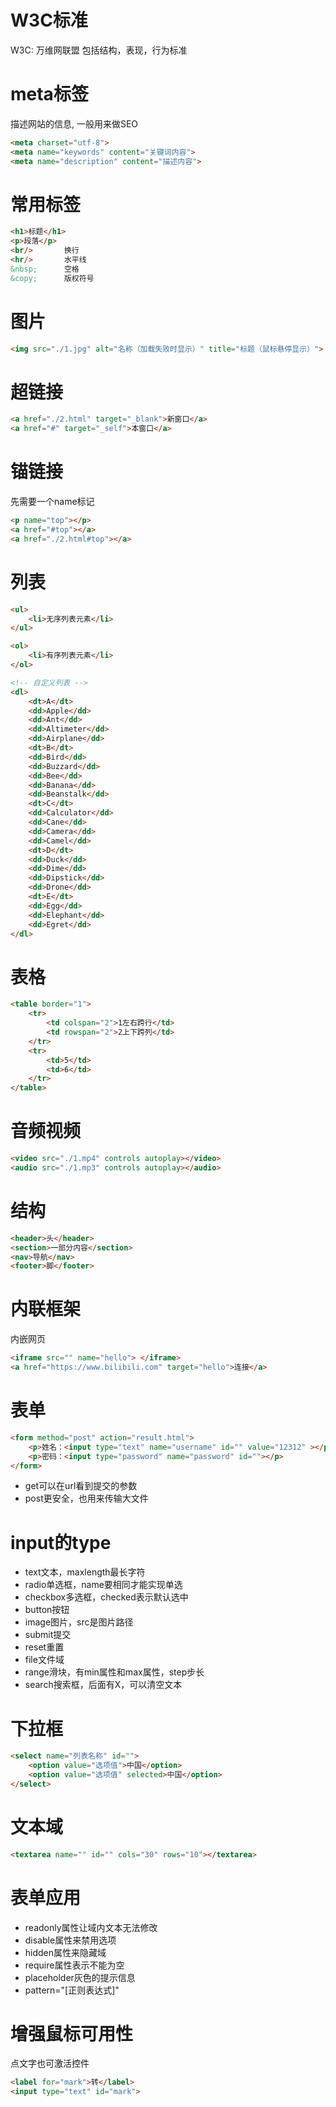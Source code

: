 # W3C标准
W3C: 万维网联盟
包括结构，表现，行为标准

# meta标签
描述网站的信息, 一般用来做SEO
```html
<meta charset="utf-8">
<meta name="keywords" content="关键词内容">
<meta name="description" content="描述内容">
```

# 常用标签
```html
<h1>标题</h1>
<p>段落</p>
<br/>       换行
<hr/>       水平线
&nbsp;      空格
&copy;      版权符号
```

# 图片
```html
<img src="./1.jpg" alt="名称（加载失败时显示）" title="标题（鼠标悬停显示）">
```

# 超链接
```html
<a href="./2.html" target="_blank">新窗口</a>
<a href="#" target="_self">本窗口</a>
```

# 锚链接
先需要一个name标记
```html
<p name="top"></p>
<a href="#top"></a>
<a href="./2.html#top"></a>
```

# 列表
```html
<ul>
    <li>无序列表元素</li>
</ul>

<ol>
    <li>有序列表元素</li>
</ol>

<!-- 自定义列表 -->
<dl>
    <dt>A</dt>
    <dd>Apple</dd>
    <dd>Ant</dd>
    <dd>Altimeter</dd>
    <dd>Airplane</dd>
    <dt>B</dt>
    <dd>Bird</dd>
    <dd>Buzzard</dd>
    <dd>Bee</dd>
    <dd>Banana</dd>
    <dd>Beanstalk</dd>
    <dt>C</dt>
    <dd>Calculator</dd>
    <dd>Cane</dd>
    <dd>Camera</dd>
    <dd>Camel</dd>
    <dt>D</dt>
    <dd>Duck</dd>
    <dd>Dime</dd>
    <dd>Dipstick</dd>
    <dd>Drone</dd>
    <dt>E</dt>
    <dd>Egg</dd>
    <dd>Elephant</dd>
    <dd>Egret</dd>
</dl>
```

# 表格
```html
<table border="1">
    <tr>
        <td colspan="2">1左右跨行</td>
        <td rowspan="2">2上下跨列</td>
    </tr>
    <tr>
        <td>5</td>
        <td>6</td>
    </tr>
</table>
```

# 音频视频
```html
<video src="./1.mp4" controls autoplay></video>
<audio src="./1.mp3" controls autoplay></audio>
```

# 结构
```html
<header>头</header>
<section>一部分内容</section>
<nav>导航</nav>
<footer>脚</footer>
```

# 内联框架
内嵌网页
```html
<iframe src="" name="hello"> </iframe>
<a href="https://www.bilibili.com" target="hello">连接</a>
```

# 表单
```html
<form method="post" action="result.html">
    <p>姓名：<input type="text" name="username" id="" value="12312" ></p>
    <p>密码：<input type="password" name="password" id=""></p>
</form>
```
- get可以在url看到提交的参数
- post更安全，也用来传输大文件

# input的type
- text文本，maxlength最长字符
- radio单选框，name要相同才能实现单选
- checkbox多选框，checked表示默认选中
- button按钮
- image图片，src是图片路径
- submit提交
- reset重置
- file文件域
- range滑块，有min属性和max属性，step步长
- search搜索框，后面有X，可以清空文本

# 下拉框
```html
<select name="列表名称" id="">
    <option value="选项值">中国</option>
    <option value="选项值" selected>中国</option>
</select>
```

# 文本域
```html
<textarea name="" id="" cols="30" rows="10"></textarea>
```

# 表单应用
- readonly属性让域内文本无法修改
- disable属性来禁用选项
- hidden属性来隐藏域
- require属性表示不能为空
- placeholder灰色的提示信息
- pattern="[正则表达式]"

# 增强鼠标可用性
点文字也可激活控件
```html
<label for="mark">转</label>
<input type="text" id="mark">
```
